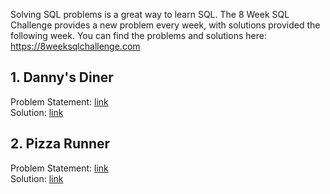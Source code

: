 Solving SQL problems is a great way to learn SQL. The 8 Week SQL Challenge provides a new problem every week, with solutions provided the following week. You can find the problems and solutions here: https://8weeksqlchallenge.com


## 1. Danny's Diner
Problem Statement: [link](https://8weeksqlchallenge.com/case-study-1/)
<br> Solution: [link](https://github.com/anushree22vrm/8WeekSQLChallenge/blob/main/DannysDinerCaseStudy.sql)

## 2. Pizza Runner
Problem Statement: [link](https://8weeksqlchallenge.com/case-study-2/)
<br> Solution:  [link](https://github.com/anushree22vrm/8WeekSQLChallenge/blob/main/PizzaRunnerCaseStudy.sql)
